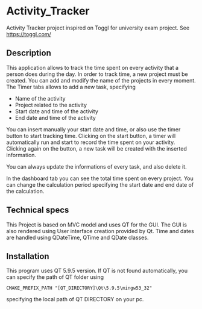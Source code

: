 # Activity_Tracker
Activity Tracker project inspired on Toggl for university exam project.
See https://toggl.com/

## Description
This application allows to track the time spent on every activity that a person does during the day.
In order to track time, a new project must be created. You can add and modify the name of the projects in every moment.
The Timer tabs allows to add a new task, specifying
* Name of the activity
* Project related to the activity
* Start date and time of the activity
* End date and time of the activity

You can insert manually your start date and time, or also use the timer button to start tracking time. 
Clicking on the start button, a timer will automatically run and start to record the time spent on your activity.
Clicking again on the button, a new task will be created with the inserted information.

You can always update the informations of every task, and also delete it.

In the dashboard tab you can see the total time spent on every project. You can change the calculation period specifying the start date 
and end date of the calculation.

## Technical specs
This Project is based on MVC model and uses QT for the GUI.
The GUI is also rendered using User interface creation provided by Qt.
Time and dates are handled using QDateTime, QTime and QDate classes.

## Installation
This program uses QT 5.9.5 version.
If QT is not found automatically, you can specify the path of QT folder using
```
CMAKE_PREFIX_PATH "[QT_DIRECTORY]\Qt\5.9.5\mingw53_32"
```
specifying the local path of QT DIRECTORY on your pc.



